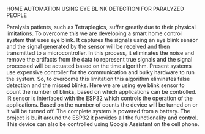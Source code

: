 HOME AUTOMATION USING EYE BLINK DETECTION FOR PARALYZED PEOPLE

Paralysis patients, such as Tetraplegics, suffer greatly due to their physical limitations. To overcome this we are developing a smart home control system that uses eye blink. It captures the signals using an eye blink sensor and the signal generated by the sensor will be received and then transmitted to a microcontroller. In this process, it eliminates the noise and remove the artifacts from the data to represent true signals and the signal processed will be actuated based on the time algorithm. Present systems use expensive controller for the communication and bulky hardware to run the system. So, to overcome this limitation this algorithm eliminates false detection and the missed blinks. Here we are using eye blink sensor to count the number of blinks, based on which applications can be controlled. IR sensor is interfaced with the ESP32 which controls the operation of the applications. Based on the number of counts the device will be turned on or it will be turned off. The complete system is powered from a battery. The project is built around the ESP32 it provides all the functionality and control. This device can also be controlled using Google Assistant on the cell phone.
